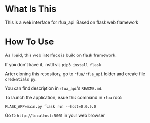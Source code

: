 # What Is This
This is a web interface for rfua_api. Based on flask web framework

# How To Use
As I said, this web interface is build on flask framework.

If you don't have it, instll via ```pip3 install flask```

Arter cloning this repository, go to ```rfua/rfua_api``` folder and create file ```credentials.py```.

You can find description in ```rfua_api```'s ```README.md```.

To launch the application, issue this command in ```rfua``` root:

```FLASK_APP=main.py flask run --host=0.0.0.0```

Go to ```http://localhost:5000``` in your web browser

